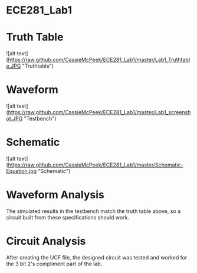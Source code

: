 ECE281_Lab1
===========

# Truth Table
![alt text] (https://raw.github.com/CassieMcPeek/ECE281_Lab1/master/Lab1_Truthtable.JPG "Truthtable")

# Waveform
![alt text] (https://raw.github.com/CassieMcPeek/ECE281_Lab1/master/Lab1_screenshot.JPG "Testbench")

# Schematic
![alt text] (https://raw.github.com/CassieMcPeek/ECE281_Lab1/master/Schematic-Equation.jpg "Schematic")

# Waveform Analysis
The simulated results in the testbench match the truth table above, so a circuit built from these specifications should work.

# Circuit Analysis
After creating the UCF file, the designed circuit was tested and worked for the 3 bit 2's compliment part of the lab. 
